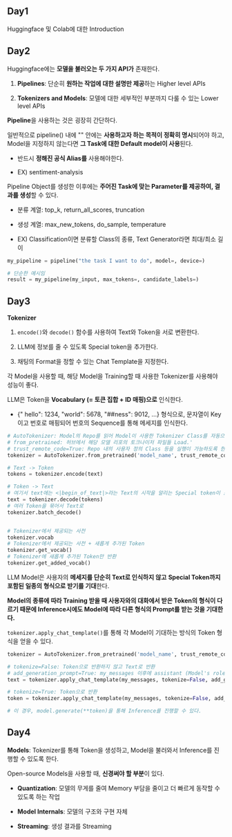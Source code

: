 ## Day1

Huggingface 및 Colab에 대한 Introduction

## Day2

Huggingface에는 **모델을 불러오는 두 가지 API가** 존재한다.

1. **Pipelines**: 단순히 **원하는 작업에 대한 설명만 제공**하는 Higher level APIs

2. **Tokenizers and Models**: 모델에 대한 세부적인 부분까지 다룰 수 있는 Lower level APIs


**Pipeline**을 사용하는 것은 굉장히 간단하다.

일반적으로 pipeline() 내에 "" 안에는 **사용하고자 하는 목적이 정확히 명시**되어야 하고, Model을 지정하지 않는다면 **그 Task에 대한 Default model이 사용**된다.

- 반드시 **정해진 공식 Alias를** 사용해야한다.

- EX) sentiment-analysis

Pipeline Object를 생성한 이후에는 **주어진 Task에 맞는 Parameter를 제공하여, 결과를 생성**할 수 있다.

- 분류 계열: top_k, return_all_scores, truncation

- 생성 계열: max_new_tokens, do_sample, temperature

- EX) Classification이면 분류할 Class의 종류, Text Generator라면 최대/최소 길이 

```python
my_pipeline = pipeline("the task I want to do", model=, device=)

# 단순한 예시임
result = my_pipeline(my_input, max_tokens=, candidate_labels=)
```

## Day3

**Tokenizer**

1. `encode()`와 `decode()` 함수를 사용하여 Text와 Token을 서로 변환한다.

2.  LLM에 정보를 줄 수 있도록 Special token을 추가한다.

3.  채팅의 Format을 정할 수 있는 Chat Template을 지정한다.

각 Model을 사용할 때, 해당 Model을 Training할 때 사용한 Tokenizer를 사용해야 성능이 좋다.

LLM은 Token을 **Vocabulary (= 토큰 집합 + ID 매핑)으로** 인식한다.

- {" hello": 1234, "world": 5678, "##ness": 9012, ...} 형식으로, 문자열이 Key이고 번호로 매핑되어 번호의 Sequence를 통해 메세지를 인식한다.


```python
# AutoTokenizer: Model의 Repo를 읽어 Model이 사용한 Tokenizer Class를 자동으로 불러온다.
# from_pretrained: 허브에서 해당 모델 리포의 토크나이저 파일들 Load.'
# trust_remote_code=True: Repo 내의 사용자 정의 Class 등을 실행이 가능하도록 한다.
tokenizer = AutoTokenizer.from_pretrained('model_name', trust_remote_code=True)

# Text -> Token
tokens = tokenizer.encode(text)

# Token -> Text
# 여기서 text에는 <|begin_of_text|>라는 Text의 시작을 알리는 Special token이 포함된다.
text = tokenizer.decode(tokens)
# 여러 Token을 묶어서 Text로 
tokenizer.batch_decode()


# Tokenizer에서 제공되는 사전 
tokenizer.vocab
# Tokenizer에서 제공되는 사전 + 새롭게 추가된 Token
tokenizer.get_vocab()
# Tokenizer에 새롭게 추가된 Token만 반환
tokenizer.get_added_vocab()
```

LLM Model은 사용자의 **메세지를 단순히 Text로 인식하지 않고** **Special Token까지 포함된 일종의 형식으로 받기를 기대**한다.

**Model의 종류에 따라 Training 받을 때 사용자와의 대화에서 받은 Token의 형식이 다르기 때문에 Inference시에도 Model에 따라 다른 형식의 Prompt를 받는 것을 기대한다.**

`tokenizer.apply_chat_template()`를 통해 각 Model이 기대하는 방식의 Token 형식을 얻을 수 있다.

```python
tokenizer = AutoTokenizer.from_pretrained('model_name', trust_remote_code=True)

# tokenize=False: Token으로 반환하지 않고 Text로 반환
# add_generation_prompt=True: my_messages 이후에 assistant (Model's role) 부분이라는 표시를 넣어 이 부분부터 Message를 생성하라고 지
text = tokenizer.apply_chat_template(my_messages, tokenize=False, add_generation_prompt=True)

# tokenize=True: Token으로 반환
token = tokenizer.apply_chat_template(my_messages, tokenize=False, add_generation_prompt=True)

# 이 경우, model.generate(**token)을 통해 Inference를 진행할 수 있다. 
```

## Day4

**Models**: Tokenizer를 통해 Token을 생성하고, Model을 불러와서 Inference를 진행할 수 있도록 한다.

Open-source Models을 사용할 때, **신경써야 할 부분**이 있다.
 
- **Quantization**: 모델의 무게를 줄여 Memory 부담을 줄이고 더 빠르게 동작할 수 있도록 하는 작업

- **Model Internals**: 모델의 구조와 구현 자체

- **Streaming**: 생성 결과를 Streaming 
